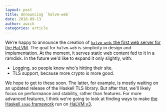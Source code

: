 ```yaml
---
layout: post
title: Announcing `halvm-web`
date: 2016-09-13
author: awick
categories: article
---
```


We're happy to announce the creation of [`halvm-web`: the first web server for
the HaLVM](https://github.com/GaloisInc/halvm-web). The goal for `halvm-web` is
simplicity in design and implementation.  At the moment, it serves static web
content fed to it in a ramdisk. In the future we'd like to expand it only
slightly, with:

  * Logging, so people know who's hitting their site.
  * TLS support, because more crypto is more good.

We hope to get to these soon. The latter, for example, is mostly waiting on an
updated release of the Haskell TLS library. But after that, we'll likely focus
on performance and stability, rather than features. For more advanced features,
I think we're going to look at finding ways to make [the Haskell `snap`
framework](http://snapframework.com/) run on [HaLVM
v3](http://localhost:4000/article/2016/04/29/halvm3-manifesto.html).
